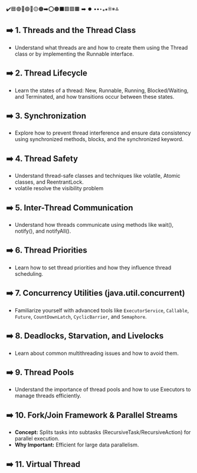 ✔️🟦🟣🔵🟢🔴🟡🟠➡️⭕🟠⬛🟩🟪🟫 ➡️ ⏺️ ••‣⁎⁕⁜※⁂

## ➡️ 1. Threads and the Thread Class

- Understand what threads are and how to create them using the Thread class or by implementing the Runnable interface.

## ➡️ 2. Thread Lifecycle

- Learn the states of a thread: New, Runnable, Running, Blocked/Waiting, and Terminated, and how transitions occur between these states.

## ➡️ 3. Synchronization

- Explore how to prevent thread interference and ensure data consistency using synchronized methods, blocks, and the synchronized keyword.

## ➡️ 4. Thread Safety

- Understand thread-safe classes and techniques like volatile, Atomic classes, and ReentrantLock.
- volatile resolve the visibility problem

## ➡️ 5. Inter-Thread Communication

- Understand how threads communicate using methods like wait(), notify(), and notifyAll().

## ➡️ 6. Thread Priorities

- Learn how to set thread priorities and how they influence thread scheduling.

## ➡️ 7. Concurrency Utilities (java.util.concurrent)

- Familiarize yourself with advanced tools like `ExecutorService`, `Callable`, `Future`, `CountDownLatch`, `CyclicBarrier`, and `Semaphore`.

## ➡️ 8. Deadlocks, Starvation, and Livelocks

- Learn about common multithreading issues and how to avoid them.

## ➡️ 9. Thread Pools

- Understand the importance of thread pools and how to use Executors to manage threads efficiently.

## ➡️ 10. Fork/Join Framework & Parallel Streams

- **Concept:** Splits tasks into subtasks (RecursiveTask/RecursiveAction) for parallel execution.
- **Why Important:** Efficient for large data parallelism.

## ➡️ 11. Virtual Thread

